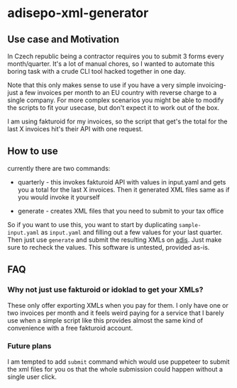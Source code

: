 # adisepo-xml-generator

## Use case and Motivation

In Czech republic being a contractor requires you to submit 3 forms every month/quarter. It's a lot of manual chores, so I wanted to automate this boring task with a crude CLI tool hacked together in one day.

Note that this only makes sense to use if you have a very simple invoicing-just a few invoices per month to an EU country with reverse charge to a single company. For more complex scenarios you might be able to modify the scripts to fit your usecase, but don't expect it to work out of the box.

I am using fakturoid for my invoices, so the script that get's the total for the last X invoices hit's their API with one request.

## How to use

currently there are two commands:

- quarterly - this invokes fakturoid API with values in input.yaml and gets you a total for the last X invoices. Then it generated XML files same as if you would invoke it yourself

- generate - creates XML files that you need to submit to your tax office

So if you want to use this, you want to start by duplicating `sample-input.yaml` as `input.yaml` and filling out a few values for your last quarter.
Then just use `generate` and submit the resulting XMLs on [adis](https://adisepo.mfcr.cz/adistc/adis/idpr_epo/epo2/uvod/vstup_expert.faces). Just make sure to recheck the values. This software is untested, provided as-is.

## FAQ

### Why not just use fakturoid or idoklad to get your XMLs?

These only offer exporting XMLs when you pay for them. I only have one or two invoices per month and it feels weird paying for a service that I barely use when a simple script like this provides almost the same kind of convenience with a free fakturoid account.

### Future plans

I am tempted to add `submit` command which would use puppeteer to submit the xml files for you os that the whole submission could happen without a single user click.

